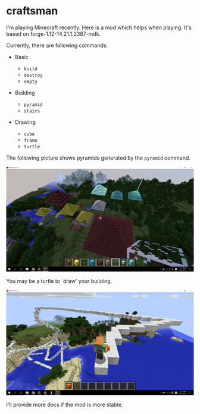 # craftsman

I'm playing Minecraft recently. Here is a mod which helps when playing. It's based on forge-1.12-14.21.1.2387-mdk. 

Currently, there are following commands: 

- Basic 
    - `build`
    - `destroy`
    - `empty`

- Building
    - `pyramid`
    - `stairs`

- Drawing
    - `cube`
    - `frame`
    - `turtle`

The following picture shows pyramids generated by the `pyramid` command.

![pyramids](docs/images/pyramid_command.jpg)

You may be a turtle to `draw' your building.

![turtle](docs/images/turtle_command.jpg)

I'll provide more docs if the mod is more stable.